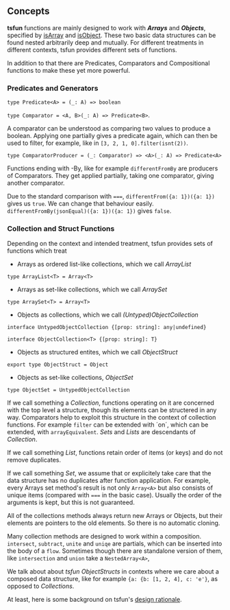 ## Concepts

**tsfun** functions are mainly designed to 
work with ***Arrays*** and ***Objects***, specified by
[isArray](../tsfun-core/test/predicate/is_array.spec.ts) and
[isObject](../tsfun-core/test/predicate/is_object.spec.ts).
These two basic data structures can be found 
nested arbitrarily deep and mutually. 
For different treatments in different contexts, 
tsfun provides different sets of functions.

In addition to that there are Predicates, Comparators and Compositional
functions to make these yet more powerful. 

### Predicates and Generators

`type Predicate<A> = (_: A) => boolean`

`type Comparator = <A, B>(_: A) => Predicate<B>`.

A comparator can be understood as comparing two values to produce a boolean. 
Applying one partially gives a predicate again, which can then be used to filter,
for example, like in `[3, 2, 1, 0].filter(isnt(2))`.

`type ComparatorProducer = (_: Comparator) => <A>(_: A) => Predicate<A>`

Functions ending with -By, like for example `differentFromBy` are producers of
Comparators. They get applied partially, taking one comparator, 
giving another comparator.

Due to the standard comparison with `===`, 
`differentFrom({a: 1})({a: 1})` gives us `true`. We can change that
behaviour easily.
`differentFromBy(jsonEqual)({a: 1})({a: 1})` gives `false`.

### Collection and Struct Functions

Depending on the context and intended treatment, 
tsfun provides sets of functions which treat

* Arrays as ordered list-like collections, which we call *ArrayList*

`type ArrayList<T> = Array<T>`

* Arrays as set-like collections, which we call *ArraySet*

`type ArraySet<T> = Array<T>`

* Objects as collections, which we call *(Untyped)ObjectCollection*

`interface UntypedObjectCollection {[prop: string]: any|undefined}`

`interface ObjectCollection<T> {[prop: string]: T}`

* Objects as structured entites, which we call *ObjectStruct*

`export type ObjectStruct = Object`

* Objects as set-like collections, *ObjectSet*

`type ObjectSet = UntypedObjectCollection`

If we call something a *Collection*, functions operating 
on it are concerned with the top level a structure, though
its elements can be structered in any way. Comparators
help to exploit this structure in the context of collection
functions. For example `filter` can be extended with ´on´, which can be extended,
with `arrayEquivalent`. *Sets* and *Lists* are 
descendants of *Collection*.

If we call something *List*, functions retain order
of items (or keys) and do not remove duplicates.

If we call something *Set*, we assume that 
or explicitely take care that the data structure has
no duplicates after function application. For example, every Arrays 
set method's result is not only `Array<A>` but also consists 
of unique items (compared with `===` in the basic case). 
Usually the order of the arguments is kept, but this is not guaranteed.

All of the collections methods always return
new Arrays or Objects, but their elements are pointers to the old
elements. So there is no automatic cloning.

Many collection methods are designed to work within a composition.
`intersect`, `subtract`, `unite` and `uniqe` are partials, which can be inserted
into the body of a `flow`. Sometimes though there are standalone version of 
them, like `intersection` and `union` take a `NestedArray<A>`,

We talk about about *tsfun* *ObjectStructs* in contexts where we 
care about a composed data structure, like
for example `{a: {b: [1, 2, 4], c: 'e'}`, as opposed
to *Collections*.

At least, here is some background on tsfun's [design rationale](README_design.md). 
 